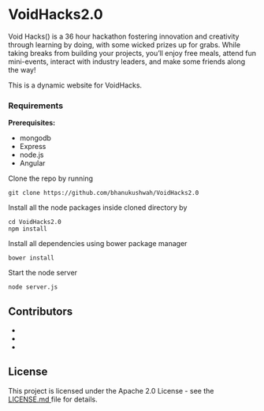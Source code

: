 # VoidHacks2.0
Void Hacks() is a 36 hour hackathon fostering innovation and creativity through learning by doing, with some wicked prizes up for grabs. While taking breaks from building your projects, you’ll enjoy free meals, attend fun mini-events, interact with industry leaders, and make some friends along the way!

This is a dynamic website for VoidHacks.

### Requirements

**Prerequisites:**
* mongodb
* Express
* node.js
* Angular


Clone the repo by running
```
git clone https://github.com/bhanukushwah/VoidHacks2.0
```

Install all the node packages inside cloned directory by
```
cd VoidHacks2.0
npm install
```

Install all dependencies using bower package manager
```
bower install
```

Start the node server
```
node server.js
```


## Contributors

* 
* 
* 

## License

This project is licensed under the Apache 2.0 License - see the [LICENSE.md ](LICENSE.md) file for details.


